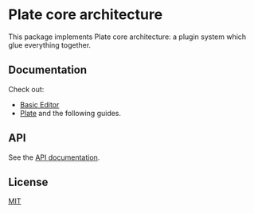 # Plate core architecture

This package implements Plate core architecture: a plugin system which
glue everything together.

## Documentation

Check out:
- [Basic Editor](https://plate.udecode.io/docs/basic-editor)
- [Plate](https://plate.udecode.io/docs/Plate) and the following guides.

## API

See the [API documentation](https://plate-api.udecode.io/globals.html). 

## License

[MIT](../../LICENSE)
